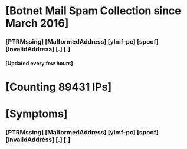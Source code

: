 # [Botnet Mail Spam Collection since March 2016]
### [PTRMssing] [MalformedAddress] [ylmf-pc] [spoof] [InvalidAddress] [.] [.]
#### [Updated every few hours]

# [Counting 89431 IPs]

# [Symptoms] 
###   [PTRMssing] [MalformedAddress] [ylmf-pc] [spoof] [InvalidAddress] [.] [.]
